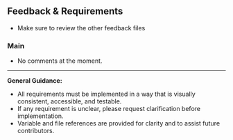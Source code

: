 ## Feedback & Requirements
- Make sure to review the other feedback files

### Main
- No comments at the moment.

---

**General Guidance:**
- All requirements must be implemented in a way that is visually consistent, accessible, and testable.
- If any requirement is unclear, please request clarification before implementation.
- Variable and file references are provided for clarity and to assist future contributors.